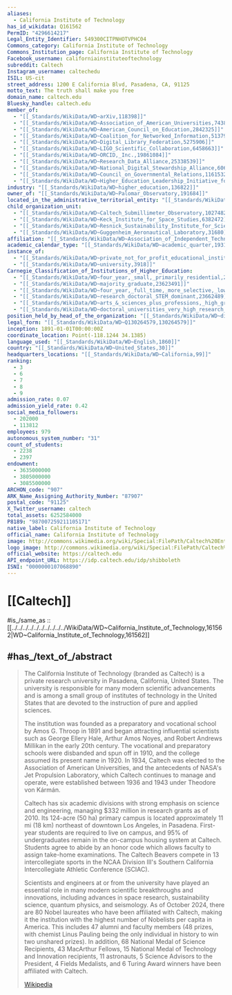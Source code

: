 ```yaml
---
aliases:
  - California Institute of Technology
has_id_wikidata: Q161562
PermID: "4296614217"
Legal_Entity_Identifier: 549300CITPNHOTVPHC04
Commons_category: California Institute of Technology
Commons_Institution_page: California Institute of Technology
Facebook_username: californiainstituteoftechnology
subreddit: Caltech
Instagram_username: caltechedu
ISIL: US-cit
street_address: 1200 E California Blvd, Pasadena, CA, 91125
motto_text: The truth shall make you free
domain_name: caltech.edu
Bluesky_handle: caltech.edu
member_of:
  - "[[_Standards/WikiData/WD~arXiv,118398]]"
  - "[[_Standards/WikiData/WD~Association_of_American_Universities,743812]]"
  - "[[_Standards/WikiData/WD~American_Council_on_Education,2842325]]"
  - "[[_Standards/WikiData/WD~Coalition_for_Networked_Information,5137944]]"
  - "[[_Standards/WikiData/WD~Digital_Library_Federation,5275906]]"
  - "[[_Standards/WikiData/WD~LIGO_Scientific_Collaboration,6458663]]"
  - "[[_Standards/WikiData/WD~ORCID,_Inc.,19861084]]"
  - "[[_Standards/WikiData/WD~Research_Data_Alliance,25338539]]"
  - "[[_Standards/WikiData/WD~National_Digital_Stewardship_Alliance,60607639]]"
  - "[[_Standards/WikiData/WD~Council_on_Governmental_Relations,116153205]]"
  - "[[_Standards/WikiData/WD~Higher_Education_Leadership_Initiative_for_Open_Scholarship,123938901]]"
industry: "[[_Standards/WikiData/WD~higher_education,136822]]"
owner_of: "[[_Standards/WikiData/WD~Palomar_Observatory,191684]]"
located_in_the_administrative_territorial_entity: "[[_Standards/WikiData/WD~Pasadena,485176]]"
child_organization_unit:
  - "[[_Standards/WikiData/WD~Caltech_Submillimeter_Observatory,1027482]]"
  - "[[_Standards/WikiData/WD~Keck_Institute_for_Space_Studies,6382472]]"
  - "[[_Standards/WikiData/WD~Resnick_Sustainability_Institute_for_Science,_Energy_and_Sustainability,_California_Institute_of_Technology,45135502]]"
  - "[[_Standards/WikiData/WD~Guggenheim_Aeronautical_Laboratory,31680]]"
affiliation: "[[_Standards/WikiData/WD~Association_of_Independent_Technological_Universities,4809856]]"
academic_calendar_type: "[[_Standards/WikiData/WD~academic_quarter,19310187]]"
instance_of:
  - "[[_Standards/WikiData/WD~private_not_for_profit_educational_institution,23002054]]"
  - "[[_Standards/WikiData/WD~university,3918]]"
Carnegie_Classification_of_Institutions_of_Higher_Education:
  - "[[_Standards/WikiData/WD~four_year,_small,_primarily_residential,23622765]]"
  - "[[_Standards/WikiData/WD~majority_graduate,23623491]]"
  - "[[_Standards/WikiData/WD~four_year,_full_time,_more_selective,_lower_transfer_in,23662432]]"
  - "[[_Standards/WikiData/WD~research_doctoral_STEM_dominant,23662489]]"
  - "[[_Standards/WikiData/WD~arts_&_sciences_plus_professions,_high_graduate_coexistence,23662760]]"
  - "[[_Standards/WikiData/WD~doctoral_universities_very_high_research_activity,113624884]]"
position_held_by_head_of_the_organization: "[[_Standards/WikiData/WD~director_of_the_California_Institute_of_Technology,60458919]]"
legal_form: "[[_Standards/WikiData/WD~Q130264579,130264579]]"
inception: 1891-01-01T00:00:00Z
coordinate_location: Point(-118.1244 34.1385)
language_used: "[[_Standards/WikiData/WD~English,1860]]"
country: "[[_Standards/WikiData/WD~United_States,30]]"
headquarters_locations: "[[_Standards/WikiData/WD~California,99]]"
ranking:
  - 3
  - 6
  - 7
  - 8
  - 9
admission_rate: 0.07
admission_yield_rate: 0.42
social_media_followers:
  - 202000
  - 113812
employees: 979
autonomous_system_number: "31"
count_of_students:
  - 2238
  - 2397
endowment:
  - 3635000000
  - 3805000000
  - 3085500000
ARCHON_code: "907"
ARK_Name_Assigning_Authority_Number: "87907"
postal_code: "91125"
X_Twitter_username: caltech
total_assets: 6252584000
P8189: "987007259211105171"
native_label: California Institute of Technology
official_name: California Institute of Technology
image: http://commons.wikimedia.org/wiki/Special:FilePath/Caltech%20Entrance.jpg
logo_image: http://commons.wikimedia.org/wiki/Special:FilePath/Caltech%20Logo.svg
official_website: https://caltech.edu
API_endpoint_URL: https://idp.caltech.edu/idp/shibboleth
ISNI: "0000000107068890"
---
```


# [[Caltech]] 

#is_/same_as :: [[../../../../../../../../../../WikiData/WD~California_Institute_of_Technology,161562|WD~California_Institute_of_Technology,161562]] 

## #has_/text_of_/abstract 

> The California Institute of Technology (branded as Caltech) 
> is a private research university in Pasadena, California, United States. 
> The university is responsible for many modern scientific advancements 
> and is among a small group of institutes of technology in the United States 
> that are devoted to the instruction of pure and applied sciences.
>
> The institution was founded as a preparatory and vocational school by Amos G. Throop in 1891 and began attracting influential scientists such as George Ellery Hale, Arthur Amos Noyes, and Robert Andrews Millikan in the early 20th century. The vocational and preparatory schools were disbanded and spun off in 1910, and the college assumed its present name in 1920. In 1934, Caltech was elected to the Association of American Universities, and the antecedents of NASA's Jet Propulsion Laboratory, which Caltech continues to manage and operate, were established between 1936 and 1943 under Theodore von Kármán.
>
> Caltech has six academic divisions with strong emphasis on science and engineering, managing $332 million in research grants as of 2010. Its 124-acre (50 ha) primary campus is located approximately 11 mi (18 km) northeast of downtown Los Angeles, in Pasadena. First-year students are required to live on campus, and 95% of undergraduates remain in the on-campus housing system at Caltech. Students agree to abide by an honor code which allows faculty to assign take-home examinations. The Caltech Beavers compete in 13 intercollegiate sports in the NCAA Division III's Southern California Intercollegiate Athletic Conference (SCIAC).
>
> Scientists and engineers at or from the university have played an essential role in many modern scientific breakthroughs and innovations, including advances in space research, sustainability science, quantum physics, and seismology. As of October 2024, there are 80 Nobel laureates who have been affiliated with Caltech, making it the institution with the highest number of Nobelists per capita in America. This includes 47 alumni and faculty members (48 prizes, with chemist Linus Pauling being the only individual in history to win two unshared prizes). In addition, 68 National Medal of Science Recipients, 43 MacArthur Fellows, 15 National Medal of Technology and Innovation recipients, 11 astronauts, 5 Science Advisors to the President, 4 Fields Medalists, and 6 Turing Award winners have been affiliated with Caltech.
>
> [Wikipedia](https://en.wikipedia.org/wiki/California%20Institute%20of%20Technology) 

